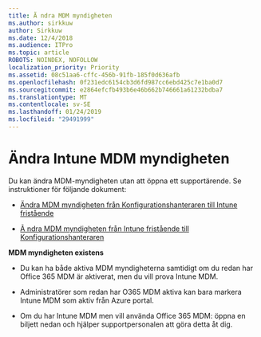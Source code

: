 ```yaml
---
title: Ã ndra MDM myndigheten
ms.author: sirkkuw
author: Sirkkuw
ms.date: 12/4/2018
ms.audience: ITPro
ms.topic: article
ROBOTS: NOINDEX, NOFOLLOW
localization_priority: Priority
ms.assetid: 08c51aa6-cffc-456b-91fb-185f0d636afb
ms.openlocfilehash: 0f231edc6154cb3d6fd987cc6ebd425c7e1ba0d7
ms.sourcegitcommit: e2864efcfb493b6e46b662b746661a61232bdba7
ms.translationtype: MT
ms.contentlocale: sv-SE
ms.lasthandoff: 01/24/2019
ms.locfileid: "29491999"
---
```

# <a name="change-intune-mdm-authority"></a>Ändra Intune MDM myndigheten

Du kan ändra MDM-myndigheten utan att öppna ett supportärende. Se instruktioner för följande dokument:
  
- [Ändra MDM myndigheten från Konfigurationshanteraren till Intune fristående](https://docs.microsoft.com/sccm/mdm/deploy-use/migrate-change-mdm-authority)
    
- [Ã ndra MDM myndigheten från Intune fristående till Konfigurationshanteraren](https://docs.microsoft.com/sccm/mdm/deploy-use/change-mdm-authority)
    
 **MDM myndigheten existens**
  
- Du kan ha både aktiva MDM myndigheterna samtidigt om du redan har Office 365 MDM är aktiverat, men du vill prova Intune MDM.
    
- Administratörer som redan har O365 MDM aktiva kan bara markera Intune MDM som aktiv från Azure portal.
    
- Om du har Intune MDM men vill använda Office 365 MDM: öppna en biljett nedan och hjälper supportpersonalen att göra detta åt dig.
    

